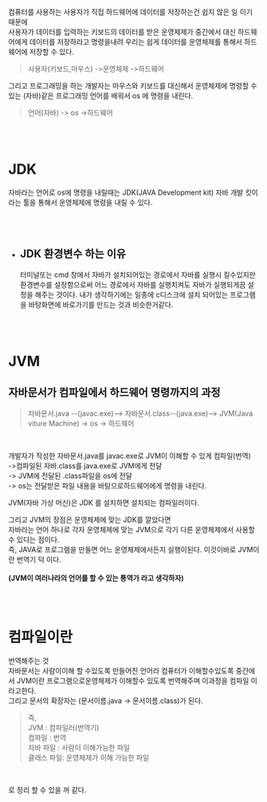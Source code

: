 
<br>
<br>


컴퓨터를 사용하는 사용자가 직접 하드웨어에 데이터를 저장하는건 쉽지 않은 일 이기 때문에<br>
사용자가 데이터를 입력하는 키보드의 데이터를 받은 운영체제가 중간에서 대신 하드웨어에게 데이터를 저장하라고 명령을내려 우리는 쉽게 데이터를 운영체제를 통해서 하드웨어에 저장할 수 있다.

>사용자(키보드,마우스) ->운영체제 ->하드웨어
                             
그리고 프로그래밍을 하는 개발자는 마우스와 키보드를 대신해서 운영체제에 명령할 수 있는
(자바)같은 프로그래밍 언어를 배워서 os 에 명령을 내린다.

>언어(자바) -> os ->하드웨어

<br>
<br>

# JDK
자바라는 언어로 os에 명령을 내릴때는 JDK(JAVA Development kit) 자바 개발 킷이라는 툴을 통해서 운영체제에 명령을 내릴 수 있다.

<br>
<br>
  
 - ## JDK 환경변수 하는 이유
    터미널또는  cmd 창에서 자바가 설치되어있는 경로에서 자바를 실행시 킬수있지만
    환경변수를 설정함으로써 어느 경로에서 자바를 실행치켜도  자바가 실행되게끔 설정을 해주는 것이다.
    내가 생각하기에는 일종에 c디스크에 설치 되어있는 프로그램을 바탕화면에 바로가기를 만드는 것과 비슷한거같다.

<br>
<br>

# JVM
## 자바문서가 컴파일에서 하드웨어 명령까지의 과정 <br>
>자바문서.java --(javac.exe)--> 자바문서.class--(java.exe)--> JVM(Java viture Machine) -> os -> 하드웨어

<br>

개발자가 작성한 자바문서.java를  javac.exe로 JVM이 이해할 수 있게 컴파일(번역) <br>
->컴파일된 자바.class를 java.exe로 JVM에게 전달 <br>
 -> JVM에 전달된 .class파일을 os에 전달  <br>
 -> os는 전달받은 파일 내용을 바탕으로하드웨어에게 명령을 내린다.

JVM(자바 가상 머신)은 JDK 를 설치하면 설치되는 컴파일러이다.

그리고 JVM의 장점은 운영체제에 맞는 JDK를 깔았다면<br>
자바라는 언어 하나로 각자 운영체제에 맞는 JVM으로 각기 다른 운영체제에서 사용할 수 있다는 점이다.<br>
즉, JAVA로 프로그램을 만들면 어느 운영체제에서든지 실행이된다. 이것이바로 JVM이란 번역기 덕 이다.<br>
<br>
**(JVM이 여러나라의 언어를 할 수 있는 통역가 라고 생각하자)**

<br>
<br>

# 컴파일이란
번역해주는 것 <br>
자바문서는 사람이이해 할 수있도록 만들어진 언어라 컴퓨터가 이해할수있도록 중간에서 JVM이란 프로그램으로운영체제가 이해할수 있도록  번역해주며 이과정을 컴파일 이라고한다.<br>
그리고 문서의 확장자는 (문서이름.java  ->  문서이름.class)가 된다.<br>
>즉, <br>
     JVM : 컴파일러(번역기) <br>
     컴파일 : 번역 <br>
     자바 파일 :  사람이 이해가능한 파일 <br>
     클래스 파일: 운영체제가 이해 가능한 파일 <br>
<br>

로 정리 할 수 있을 꺼 같다.
